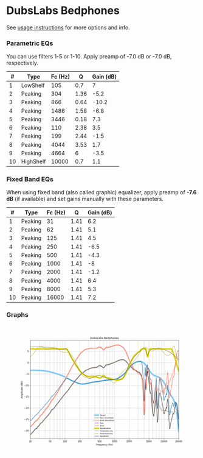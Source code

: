 # DubsLabs Bedphones
See [usage instructions](https://github.com/jaakkopasanen/AutoEq#usage) for more options and info.

### Parametric EQs
You can use filters 1-5 or 1-10. Apply preamp of -7.0 dB or -7.0 dB, respectively.

|   # | Type      |   Fc (Hz) |    Q |   Gain (dB) |
|-----|-----------|-----------|------|-------------|
|   1 | LowShelf  |       105 | 0.7  |         7   |
|   2 | Peaking   |       304 | 1.36 |        -5.2 |
|   3 | Peaking   |       866 | 0.64 |       -10.2 |
|   4 | Peaking   |      1486 | 1.58 |        -6.8 |
|   5 | Peaking   |      3446 | 0.18 |         7.3 |
|   6 | Peaking   |       110 | 2.38 |         3.5 |
|   7 | Peaking   |       199 | 2.44 |        -1.5 |
|   8 | Peaking   |      4044 | 3.53 |         1.7 |
|   9 | Peaking   |      4664 | 6    |        -3.5 |
|  10 | HighShelf |     10000 | 0.7  |         1.1 |

### Fixed Band EQs
When using fixed band (also called graphic) equalizer, apply preamp of **-7.6 dB** (if available) and set gains manually with these parameters.

|   # | Type    |   Fc (Hz) |    Q |   Gain (dB) |
|-----|---------|-----------|------|-------------|
|   1 | Peaking |        31 | 1.41 |         6.2 |
|   2 | Peaking |        62 | 1.41 |         5.1 |
|   3 | Peaking |       125 | 1.41 |         4.5 |
|   4 | Peaking |       250 | 1.41 |        -6.5 |
|   5 | Peaking |       500 | 1.41 |        -4.3 |
|   6 | Peaking |      1000 | 1.41 |        -8   |
|   7 | Peaking |      2000 | 1.41 |        -1.2 |
|   8 | Peaking |      4000 | 1.41 |         6.4 |
|   9 | Peaking |      8000 | 1.41 |         5.3 |
|  10 | Peaking |     16000 | 1.41 |         7.2 |

### Graphs
![](./DubsLabs%20Bedphones.png)
